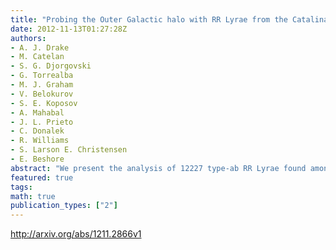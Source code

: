 ```yaml
---
title: "Probing the Outer Galactic halo with RR Lyrae from the Catalina Surveys"
date: 2012-11-13T01:27:28Z
authors:
- A. J. Drake
- M. Catelan
- S. G. Djorgovski
- G. Torrealba
- M. J. Graham
- V. Belokurov
- S. E. Koposov
- A. Mahabal
- J. L. Prieto
- C. Donalek
- R. Williams
- S. Larson E. Christensen
- E. Beshore
abstract: "We present the analysis of 12227 type-ab RR Lyrae found among the 200 million public lightcurves in the Catalina Surveys Data Release 1 (CSDR1). These stars span the largest volume of the Milky Way ever surveyed with RR Lyrae, covering ~20,000 square degrees of the sky (0 < RA < 360, -22 < Dec < 65 deg) to heliocentric distances of up to 60kpc. Each of the RR Lyrae are observed between 60 and 419 times over a six-year period. Using period finding and Fourier fitting techniques we determine periods and apparent magnitudes for each source. We find that the periods at generally accurate to sigma = 0.002% by comparison with 2842 previously known RR Lyrae and 100 RR Lyrae observed in overlapping survey fields. We photometrically calibrate the light curves using 445 Landolt standard stars and show that the resulting magnitudes are accurate to ~0.05 mags using SDSS data for ~1000 blue horizontal branch stars and 7788 of the RR Lyrae. By combining Catalina photometry with SDSS spectroscopy, we analyze the radial velocity and metallicity distributions for > 1500 of the RR Lyrae. Using the accurate distances derived for the RR Lyrae, we show the paths of the Sagittarius tidal streams crossing the sky at heliocentric distances from 20 to 60 kpc. By selecting samples of Galactic halo RR Lyrae, we compare their velocity, metallicity, and distance with predictions from a recent detailed N-body model of the Sagittarius system. We find that there are some significant differences between the distances and structures predicted and our observations."
featured: true
tags:
math: true
publication_types: ["2"]
---
```

http://arxiv.org/abs/1211.2866v1
